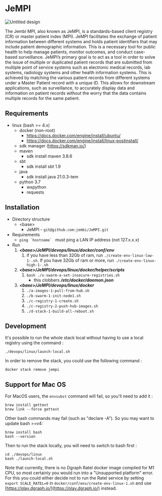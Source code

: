 # JeMPI

![Untitled design](https://user-images.githubusercontent.com/41700488/158391814-b78219dc-0359-4024-b7bd-2dec792b5b15.png)

The Jembi MPI, also known as JeMPI, is a standards-based client registry (CR) or master patient index (MPI). JeMPI facilitates the exchange of patient information between different systems and holds patient identifiers that may include patient demographic information. This is a necessary tool for public health to help manage patients, monitor outcomes, and conduct case-based surveillance. JeMPI’s primary goal is to act as a tool in order to solve the issue of multiple or duplicated patient records that are submitted from multiple point of service systems such as electronic medical records, lab systems, radiology systems and other health information systems. This is achieved by matching the various patient records from different systems under a Master Patient record with a unique ID. This allows for downstream applications, such as surveillance, to accurately display data and information on patient records without the worry that the data contains multiple records for the same patient.

## Requirements

- linux (bash >= 4.x)
  - docker (non-root)
    - https://docs.docker.com/engine/install/ubuntu/
    - https://docs.docker.com/engine/install/linux-postinstall/
  - sdk manager (https://sdkman.io/)
  - maven
    - sdk install maven 3.8.6
  - sbt
    - sdk install sbt 1.9
  - java
    - sdk install java 21.0.3-tem
  - python 3.7
    - wxpython
    - requests

## Installation

- Directory structure
  - \<base>
    - JeMPI - `git@github.com:jembi/JeMPI.git`
- Requirements
  - `` ping `hostname`  `` must ping a LAN IP address (not 127.x.x.x)
- Run
  1. **_\<base>/JeMPI/devops/linux/docker/conf/env_**
     1. if you have less than 32Gb of ram, run `./create-env-linux-low-1-.sh`. If you have 32Gb of ram or more, run `./create-env-linux-high-1-.sh`
  2. **_\<base>/JeMPI/devops/linux/docker/helper/scripts_**
     1. `bash ./x-swarm-a-set-insecure-registries.sh`
        - this clobbers **_/etc/docker/daemon.json_**
  3. **_\<base>/JeMPI/devops/linux/docker_**
     1. `./a-images-1-pull-from-hub.sh`
     2. `./b-swarm-1-init-node1.sh`
     3. `./c-registry-1-create.sh`
     4. `./c-registry-2-push-hub-images.sh`
     5. `./d-stack-1-build-all-reboot.sh`

## Development

It's possible to run the whole stack local without having to use a local registry using the command :

```
./devops/linux/launch-local.sh
```

In order to remove the stack, you could use the following command :

```
docker stack remove jempi
```

## Support for Mac OS

For MacOS users, the `envsubst` command will fail, so you'll need to add it :

```
brew install gettext
brew link --force gettext
```

Other bash commands may fail (such as "declare -A"). So you may want to update bash >=v4:

```
brew install bash
bash --version
```

Then to run the stack locally, you will need to switch to bash first :

```
cd ./devops/linux
bash ./launch-local.sh
```

Note that currently, there is no Dgraph Ratel docker image compiled for M1 CPU, so most certainly you would run into a "Unsupported platform" error. For this you could either decide not to run the Ratel service by setting `export SCALE_RATEL=0` in `docker/conf/env/create-env-linux-1.sh` and use [https://play.dgraph.io/](https://play.dgraph.io/) instead.
